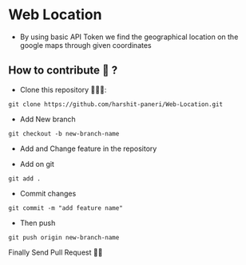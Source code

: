 # Web Location

 * By using basic API Token we  find the geographical location on the google maps through given coordinates



## How to contribute 📝 ?

* Clone this repository 👩🏻‍💻:

```
git clone https://github.com/harshit-paneri/Web-Location.git
```

* Add New branch
```
git checkout -b new-branch-name
```

* Add and Change feature in the repository

* Add on git 

```
git add .
```

* Commit changes

```
git commit -m "add feature name"
```

* Then push 

```
git push origin new-branch-name
```

Finally Send Pull Request 🙌🙌
